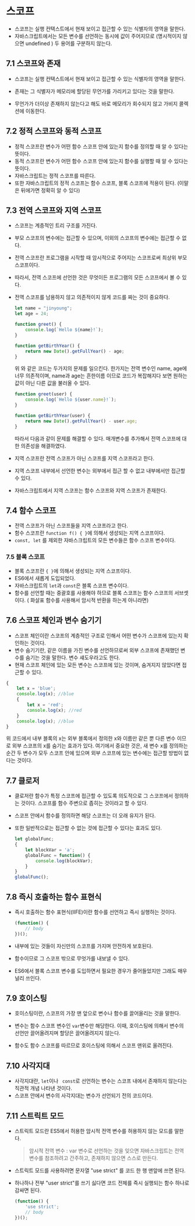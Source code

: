 # 스코프

- 스코프는 실행 컨택스트에서 현재 보이고 접근할 수 있는 식별자의 영역을 말한다.
- 자바스크립트에서는 모든 변수를 선언하는 동시에 값이 주어지므로 (명시적이지 않으면 undefined ) 두 용어를 구분하지 않는다.



## 7.1 스코프와 존재

- 스코프는 실행 컨택스트에서 현재 보이고 접근할 수 있는 식별자의 영역을 말한다.
- 존재는 그 식별자가 메모리에 할당된 무언가를 가리키고 있다는 것을 말한다.

- 무언가가 더이상 존재하지 않는다고 해도 바로 메모리가 회수되지 않고 가비지 콜렉션에 이동한다.



## 7.2 정적 스코프와 동적 스코프

- 정적 스코프란 변수가 어떤 함수 스코프 안에 있는지 함수를 정의할 때 알 수 있다는 뜻이다.
- 동적 스코프란 변수가 어떤 함수 스코프 안에 있는지 함수를 실행할 때 알 수 있다는 뜻이다.
- 자바스크립트는 정적 스코프를 따른다.
- 또한 자바스크립트의 정적 스코프는 함수 스코프, 블록 스코프에 적용이 된다. (이말은 뒤에가면 정확히 알 수 있다)



## 7.3 전역 스코프와 지역 스코프

- 스코프는 계층적인 트리 구조를 가진다.
- 부모 스코프의 변수에는 접근할 수 있으며, 이외의 스코프의 변수에는 접근할 수 없다.



- 전역 스코프란 프로그램을 시작할 때 암시적으로 주어지는 스코프로써 최상위 부모 스코프이다.
- 따라서, 전역 스코프에 선언한 것은 무엇이든 프로그램의 모든 스코프에서 볼 수 있다.

- 전역 스코프를 남용하지 않고 의존적이지 않게 코드를 짜는 것이 중요하다.

  ```js
  let name = "jinyoung";
  let age = 24;
  
  function greet() {
      console.log(`Hello ${name}!`);
  }
  
  function getBirthYear() {
      return new Date().getFullYear() - age;
  }
  ```

  위 와 같은 코드는 두가지의 문제를 일으킨다. 한가지는 전역 변수인 name, age에 너무 의존적이며,  name과 age는 흔한이름 이므로 코드가 복잡해지다 보면 원하는 값이 아닌 다른 값을 불러올 수 있다.

  ```javascript
  function greet(user) {
      console.log(`Hello ${user.name}!`);
  }
  
  function getBirthYear(user) {
      return new Date().getFullYear() - user.age;
  }
  ```

  따라서 다음과 같이 문제를 해결할 수 있다. 매개변수를 추가해서 전역 스코프에 대한 의존성을 해결하였다.



- 지역 스코프란 전역 스코프가 아닌 스코프를 지역 스코프라고 한다.

- 지역 스코프 내부에서 선언한 변수는 외부에서 접근 할 수 없고 내부에서만 접근할 수 있다.

- 자바스크립트에서 지역 스코프는 함수 스코프와 지역 스코프가 존재한다.


## 7.4 함수 스코프

- 전역 스코프가 아닌 스코프들을 지역 스코프라고 한다.
- 함수 스코프란 `function f() { }`에 의해서 생성되는 지역 스코프이다.
-  `const, let` 를 제외한 자바스크립트의 모든 변수들은 함수 스코프 변수이다.



### 7.5 블록 스코프

- 블록 스코프란 `{ }`에 의해서 생성되는 지역 스코프이다.
- ES6에서 새롭게 도입되었다.
- 자바스크립트의 `let`과 `const`은 블록 스코프 변수이다.
- 함수를 선언할 때는 중괄호를 사용해야 하므로 블록 스코프는 함수 스코프의 서브셋이다. ( 화살표 함수를 사용해서 암시적 반환을 하는게 아니라면)



## 7.6 스코프 체인과 변수 숨기기

- 스코프 체인이란 스코프의 계층적인 구조로 인해서 어떤 변수가 스코프에 있는지 확인하는 것이다.
- 변수 숨기기란, 같은 이름을 가진 변수를 선언하므로써 외부 스코프에 존재했던 변수를 숨기는 것을 말한다. 변수 섀도우라고도 한다.
- 현재 스코프 체인에 있는 모든 변수는 스코프에 있는 것이며, 숨겨지지 않았다면 접근할 수 있다.

```javascript
{
    let x = 'blue';
    console.log(x); //blue
    {
        let x = 'red';
        console.log(x); //red
    }
    console.log(x); //blue
}
```

 위 코드에서 내부 블록의 x는 외부 블록에서 정의한 x와 이름만 같은 뿐 다른 변수 이므로 외부 스코프의 x를 숨기는 효과가 있다. 여기에서 중요한 것은, 새 변수 x를 정의하는 순간 두 변수가 모두 스코프 안에 있으며 외부 스코프에 있는 변수에는 접근할 방법이 없다는 것이다.



## 7.7 클로저

- 클로저란 함수가 특정 스코프에 접근할 수 있도록 의도적으로 그 스코프에서 정의하는 것이다. 스코프를 함수 주변으로 좁히는 것이라고 할 수 있다.

- 스코프 안에서 함수를 정의하면 해당 스코프는 더 오래 유지가 된다.

- 또한 일반적으로는 접근할 수 없는 것에 접근할 수 있다는 효과도 있다.

  ```javascript
  let globalFunc;
  {
      let blockVar = 'a';
      globalFunc = function() {
          console.log(blockVar);
      }
  }
  globalFunc();
  ```


## 7.8 즉시 호출하는 함수 표현식

- 즉시 호출하는 함수 표현식(IIFE)이란 함수를 선언하고 즉시 실행하는 것이다.

  ```javascript
  (function() {
      // body
  })();
  ```

- 내부에 있는 것들이 자신만의 스코프를 가지며 안전하게 보호된다.
- 함수이므로 그 스코프 밖으로 무엇가를 내보낼 수 있다.
- ES6에서 블록 스코프 변수를 도입하면서 필요한 경우가 줄어들었지만 그래도 매우 널리 쓰인다.



## 7.9 호이스팅

- 호이스팅이란,  스코프의 가장 맨 앞으로 변수나 함수를 끌어올리는 것을 말한다.

- 변수는 함수 스코프 변수인 `var`변수만 해당한다.  이때, 호이스팅에 의해서 변수의 선언만 끌어올려지며 할당은 끌어올려지지 않는다.
- 함수도 함수 스코프를 따르므로 호이스팅에 의해서 스코프 맨위로 올려진다.



## 7.10 사각지대

- 사각지대란, `let`이나 ` const`로 선언하는 변수는 스코프 내에서 존재하지 않는다는 직관적 개념 나타낸 것이다.
- 스코프 안에서 변수의 사각지대는 변수가 선언되기 전의 코드이다.



## 7.11 스트릭트 모드

- 스트릭트 모드란 ES5에서 허용한 암시적 전역 변수를 허용하지 않는 모드를 말한다.

  > 암시적 전역 변수 : var 변수로 선언하는 것을 잊으면 자바스크립트는 전역 변수를 참조하려고 간주하고, 존재하지 않으면 스스로 만든다.

- 스트릭트 모드를 사용하려면 문자열 "use strict" 를 코드 한 행 맨앞에 쓰면 된다.

- 하나하나 전부 "user strict"를 쓰기 싫다면 코드 전체를 즉시 실행되는 함수 하나로 감싸면 된다.

  ```javascript
  (function() {
      'use strict';
      // body
  })();
  ```


